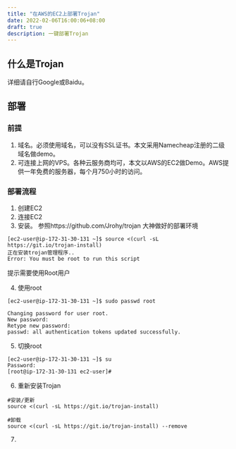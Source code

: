 ```yaml
---
title: "在AWS的EC2上部署Trojan"
date: 2022-02-06T16:00:06+08:00
draft: true
description: 一键部署Trojan
---
```


<!--more-->

## 什么是Trojan
详细请自行Google或Baidu。

## 部署

### 前提
1. 域名。必须使用域名，可以没有SSL证书。本文采用Namecheap注册的二级域名做demo。
2. 可连接上网的VPS。各种云服务商均可，本文以AWS的EC2做Demo。AWS提供一年免费的服务器，每个月750小时的访问。

### 部署流程
1. 创建EC2
2. 连接EC2
3. 安装。 参照https://github.com/Jrohy/trojan 大神做好的部署环境

```
[ec2-user@ip-172-31-30-131 ~]$ source <(curl -sL https://git.io/trojan-install)
正在安装trojan管理程序..
Error: You must be root to run this script
```
提示需要使用Root用户

4. 使用root
```
[ec2-user@ip-172-31-30-131 ~]$ sudo passwd root

Changing password for user root.
New password: 
Retype new password: 
passwd: all authentication tokens updated successfully.
```

5. 切换root
```
[ec2-user@ip-172-31-30-131 ~]$ su
Password: 
[root@ip-172-31-30-131 ec2-user]# 
```

6. 重新安装Trojan
```
#安装/更新
source <(curl -sL https://git.io/trojan-install)

#卸载
source <(curl -sL https://git.io/trojan-install) --remove

```

7. 

## 